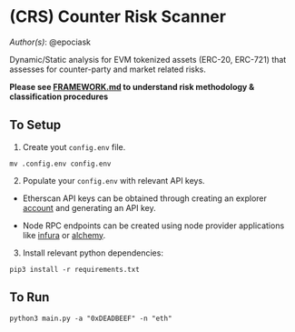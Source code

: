 # (CRS) Counter Risk Scanner
_Author(s)_: @epociask

Dynamic/Static analysis for EVM tokenized assets (ERC-20, ERC-721) that assesses for counter-party and market related risks. 

__Please see [FRAMEWORK.md](./FRAMEWORK.md) to understand risk methodology & classification procedures__

## To Setup
1. Create yout `config.env` file.
```
mv .config.env config.env
```

2.  Populate your `config.env` with relevant API keys.
* Etherscan API keys can be obtained through creating an explorer [account](https://etherscan.io/login) and generating an API key.

* Node RPC endpoints can be created using node provider applications like [infura](https://www.infura.io/) or [alchemy](https://www.alchemy.com/).

3. Install relevant python dependencies:
```
pip3 install -r requirements.txt
```

## To Run
```
python3 main.py -a "0xDEADBEEF" -n "eth"
```
